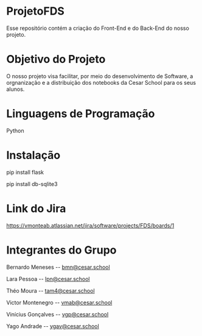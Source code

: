# ProjetoFDS
Esse repositório contém a criação do Front-End e do Back-End do nosso projeto.

# Objetivo do Projeto
O nosso projeto visa facilitar, por meio do desenvolvimento de Software, a orgnanização e a distribuição dos notebooks da Cesar School para os seus alunos.

# Linguagens de Programação
Python

# Instalação
pip install flask

pip install db-sqlite3

# Link do Jira
https://vmonteab.atlassian.net/jira/software/projects/FDS/boards/1

# Integrantes do Grupo
Bernardo Meneses -- bmn@cesar.school

Lara Pessoa -- lpn@cesar.school

Théo Moura -- tam4@cesar.school

Victor Montenegro -- vmab@cesar.school

Vinícius Gonçalves -- vgp@cesar.school

Yago Andrade -- ygav@cesar.school
